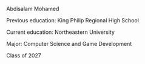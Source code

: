 Abdisalam Mohamed

Previous education: King Philip Regional High School

Current education: Northeastern University

Major: Computer Science and Game Development

Class of 2027
